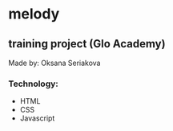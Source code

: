 # melody
## training project (Glo Academy)
Made by: Oksana Seriakova
### Technology: 
- HTML
- CSS
- Javascript
